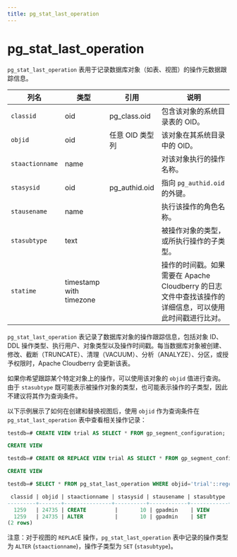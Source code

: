 ```yaml
---
title: pg_stat_last_operation
---
```


# pg_stat_last_operation

`pg_stat_last_operation` 表用于记录数据库对象（如表、视图）的操作元数据跟踪信息。

| 列名          | 类型                     | 引用                  | 说明                                                                 |
|---------------|--------------------------|-----------------------|----------------------------------------------------------------------|
| `classid`     | oid                      | pg_class.oid          | 包含该对象的系统目录表的 OID。                                        |
| `objid`       | oid                      | 任意 OID 类型列       | 该对象在其系统目录中的 OID。                                         |
| `staactionname` | name                   |                       | 对该对象执行的操作名称。                                             |
| `stasysid`    | oid                      | pg_authid.oid         | 指向 `pg_authid.oid` 的外键。                                        |
| `stausename`  | name                     |                       | 执行该操作的角色名称。                                               |
| `stasubtype`  | text                     |                       | 被操作对象的类型，或所执行操作的子类型。                             |
| `statime`     | timestamp with timezone |                       | 操作的时间戳。如果需要在 Apache Cloudberry 的日志文件中查找该操作的详细信息，可以使用此时间戳进行比对。 |

`pg_stat_last_operation` 表记录了数据库对象的操作跟踪信息，包括对象 ID、DDL 操作类型、执行用户、对象类型以及操作时间戳。每当数据库对象被创建、修改、截断（TRUNCATE）、清理（VACUUM）、分析（ANALYZE）、分区，或授予权限时，Apache Cloudberry 会更新该表。

如果你希望跟踪某个特定对象上的操作，可以使用该对象的 `objid` 值进行查询。由于 `stasubtype` 既可能表示被操作对象的类型，也可能表示操作的子类型，因此不建议将其作为查询条件。

以下示例展示了如何在创建和替换视图后，使用 `objid` 作为查询条件在 `pg_stat_last_operation` 表中查看相关操作记录：

```sql
testdb=# CREATE VIEW trial AS SELECT * FROM gp_segment_configuration;

CREATE VIEW

testdb=# CREATE OR REPLACE VIEW trial AS SELECT * FROM gp_segment_configuration;

CREATE VIEW

testdb=# SELECT * FROM pg_stat_last_operation WHERE objid='trial'::regclass::oid;

 classid | objid | staactionname | stasysid | stausename | stasubtype |            statime            
---------+-------+---------------+----------+------------+------------+-------------------------------
  1259   | 24735 | CREATE         |       10 | gpadmin    | VIEW       | 2020-04-07 16:44:28.808811+00
  1259   | 24735 | ALTER          |       10 | gpadmin    | SET        | 2020-04-07 16:44:38.110615+00
(2 rows)
```

注意：对于视图的 `REPLAC`E 操作，`pg_stat_last_operation` 表中记录的操作类型为 `ALTER` (`staactionname`)，操作子类型为 `SET` (`stasubtype`)。
